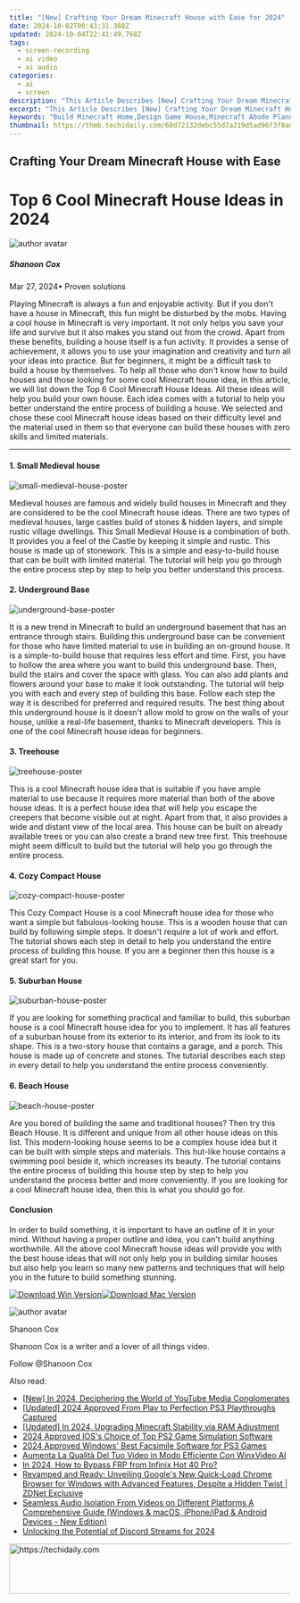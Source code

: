 ```yaml
---
title: "[New] Crafting Your Dream Minecraft House with Ease for 2024"
date: 2024-10-02T00:43:31.388Z
updated: 2024-10-04T22:41:49.768Z
tags: 
  - screen-recording
  - ai video
  - ai audio
categories: 
  - ai
  - screen
description: "This Article Describes [New] Crafting Your Dream Minecraft House with Ease for 2024"
excerpt: "This Article Describes [New] Crafting Your Dream Minecraft House with Ease for 2024"
keywords: "Build Minecraft Home,Design Game House,Minecraft Abode Planning,Easy Mojang Dwelling,Dream Minecraft Habitat,Construct Crafted Shelter,Simplified Mansion Creation"
thumbnail: https://thmb.techidaily.com/68d72132debc55d7a219d5ad96f3f8ade10f55eb90774e1fcb8b0eea83e6c871.png
---
```


## Crafting Your Dream Minecraft House with Ease

# Top 6 Cool Minecraft House Ideas in 2024

![author avatar](https://images.wondershare.com/filmora/article-images/shannon-cox.jpg)

##### Shanoon Cox

 Mar 27, 2024• Proven solutions

Playing Minecraft is always a fun and enjoyable activity. But if you don't have a house in Minecraft, this fun might be disturbed by the mobs. Having a cool house in Minecraft is very important. It not only helps you save your life and survive but it also makes you stand out from the crowd. Apart from these benefits, building a house itself is a fun activity. It provides a sense of achievement, it allows you to use your imagination and creativity and turn all your ideas into practice. But for beginners, it might be a difficult task to build a house by themselves. To help all those who don't know how to build houses and those looking for some cool Minecraft house idea, in this article, we will list down the Top 6 Cool Minecraft House Ideas. All these ideas will help you build your own house. Each idea comes with a tutorial to help you better understand the entire process of building a house. We selected and chose these cool Minecraft house ideas based on their difficulty level and the material used in them so that everyone can build these houses with zero skills and limited materials.

---

#### 1\. Small Medieval house

![small-medieval-house-poster](https://images.wondershare.com/filmora/article-images/small-medieval-house-poster.jpg)

Medieval houses are famous and widely build houses in Minecraft and they are considered to be the cool Minecraft house ideas. There are two types of medieval houses, large castles build of stones & hidden layers, and simple rustic village dwellings. This Small Medieval House is a combination of both. It provides you a feel of the Castle by keeping it simple and rustic. This house is made up of stonework. This is a simple and easy-to-build house that can be built with limited material. The tutorial will help you go through the entire process step by step to help you better understand this process.

#### 2\. Underground Base

![underground-base-poster](https://images.wondershare.com/filmora/article-images/underground-base-poster.jpg)

It is a new trend in Minecraft to build an underground basement that has an entrance through stairs. Building this underground base can be convenient for those who have limited material to use in building an on-ground house. It is a simple-to-build house that requires less effort and time. First, you have to hollow the area where you want to build this underground base. Then, build the stairs and cover the space with glass. You can also add plants and flowers around your base to make it look outstanding. The tutorial will help you with each and every step of building this base. Follow each step the way it is described for preferred and required results. The best thing about this underground house is it doesn't allow mold to grow on the walls of your house, unlike a real-life basement, thanks to Minecraft developers. This is one of the cool Minecraft house ideas for beginners.

#### 3\. Treehouse

![treehouse-poster](https://images.wondershare.com/filmora/article-images/treehouse-poster.jpg)

This is a cool Minecraft house idea that is suitable if you have ample material to use because it requires more material than both of the above house ideas. It is a perfect house idea that will help you escape the creepers that become visible out at night. Apart from that, it also provides a wide and distant view of the local area. This house can be built on already available trees or you can also create a brand new tree first. This treehouse might seem difficult to build but the tutorial will help you go through the entire process.

#### 4\. Cozy Compact House

![cozy-compact-house-poster](https://images.wondershare.com/filmora/article-images/cozy-compact-house-poster.jpg)

This Cozy Compact House is a cool Minecraft house idea for those who want a simple but fabulous-looking house. This is a wooden house that can build by following simple steps. It doesn't require a lot of work and effort. The tutorial shows each step in detail to help you understand the entire process of building this house. If you are a beginner then this house is a great start for you.

#### 5\. Suburban House

![suburban-house-poster](https://images.wondershare.com/filmora/article-images/suburban-house-poster.jpg)

If you are looking for something practical and familiar to build, this suburban house is a cool Minecraft house idea for you to implement. It has all features of a suburban house from its exterior to its interior, and from its look to its shape. This is a two-story house that contains a garage, and a porch. This house is made up of concrete and stones. The tutorial describes each step in every detail to help you understand the entire process conveniently.

#### 6\. Beach House

![beach-house-poster](https://images.wondershare.com/filmora/article-images/beach-house-poster.jpg)

Are you bored of building the same and traditional houses? Then try this Beach House. It is different and unique from all other house ideas on this list. This modern-looking house seems to be a complex house idea but it can be built with simple steps and materials. This hut-like house contains a swimming pool beside it, which increases its beauty. The tutorial contains the entire process of building this house step by step to help you understand the process better and more conveniently. If you are looking for a cool Minecraft house idea, then this is what you should go for.

#### Conclusion

In order to build something, it is important to have an outline of it in your mind. Without having a proper outline and idea, you can't build anything worthwhile. All the above cool Minecraft house ideas will provide you with the best house ideas that will not only help you in building similar houses but also help you learn so many new patterns and techniques that will help you in the future to build something stunning.

 [![Download Win Version](https://images.wondershare.com/filmora/guide/download-btn-win.jpg)](https://tools.techidaily.com/wondershare/filmora/download/)[![Download Mac Version](https://images.wondershare.com/filmora/guide/download-btn-mac.jpg)](https://tools.techidaily.com/wondershare/filmora/download/)

![author avatar](https://images.wondershare.com/filmora/article-images/shannon-cox.jpg)

Shanoon Cox

Shanoon Cox is a writer and a lover of all things video.

Follow @Shanoon Cox

<ins class="adsbygoogle"
      style="display:block"
      data-ad-client="ca-pub-7571918770474297"
      data-ad-slot="8358498916"
      data-ad-format="auto"
      data-full-width-responsive="true"></ins>

<span class="atpl-alsoreadstyle">Also read:</span>
<div><ul>
<li><a href="https://facebook-record-videos.techidaily.com/new-in-2024-deciphering-the-world-of-youtube-media-conglomerates/"><u>[New] In 2024, Deciphering the World of YouTube Media Conglomerates</u></a></li>
<li><a href="https://remote-screen-capture.techidaily.com/updated-2024-approved-from-play-to-perfection-ps3-playthroughs-captured/"><u>[Updated] 2024 Approved From Play to Perfection PS3 Playthroughs Captured</u></a></li>
<li><a href="https://remote-screen-capture.techidaily.com/updated-in-2024-upgrading-minecraft-stability-via-ram-adjustment/"><u>[Updated] In 2024, Upgrading Minecraft Stability via RAM Adjustment</u></a></li>
<li><a href="https://remote-screen-capture.techidaily.com/2024-approved-ioss-choice-of-top-ps2-game-simulation-software/"><u>2024 Approved IOS's Choice of Top PS2 Game Simulation Software</u></a></li>
<li><a href="https://screen-sharing-recording.techidaily.com/2024-approved-windows-best-facsimile-software-for-ps3-games/"><u>2024 Approved Windows' Best Facsimile Software for PS3 Games</u></a></li>
<li><a href="https://some-guidance.techidaily.com/aumenta-la-qualita-del-tuo-video-in-modo-efficiente-con-winxvideo-ai/"><u>Aumenta La Qualità Del Tuo Video in Modo Efficiente Con WinxVideo AI</u></a></li>
<li><a href="https://bypass-frp.techidaily.com/in-2024-how-to-bypass-frp-from-infinix-hot-40-pro-by-drfone-android/"><u>In 2024, How to Bypass FRP from Infinix Hot 40 Pro?</u></a></li>
<li><a href="https://win-tips.techidaily.com/revamped-and-ready-unveiling-googles-new-quick-load-chrome-browser-for-windows-with-advanced-features-despite-a-hidden-twist-zdnet-exclusive/"><u>Revamped and Ready: Unveiling Google's New Quick-Load Chrome Browser for Windows with Advanced Features, Despite a Hidden Twist | ZDNet Exclusive</u></a></li>
<li><a href="https://audio-shaping.techidaily.com/seamless-audio-isolation-from-videos-on-different-platforms-a-comprehensive-guide-windows-and-macos-iphoneipad-and-android-devices-new-edition/"><u>Seamless Audio Isolation From Videos on Different Platforms A Comprehensive Guide (Windows & macOS, iPhone/iPad & Android Devices - New Edition)</u></a></li>
<li><a href="https://remote-screen-capture.techidaily.com/unlocking-the-potential-of-discord-streams-for-2024/"><u>Unlocking the Potential of Discord Streams for 2024</u></a></li>
</ul></div>

<!-- affiliate ads begin -->
<a href="https://aligracehair.sjv.io/c/5597632/1925549/19272" target="_top" id="1925549">
  <img src="//a.impactradius-go.com/display-ad/19272-1925549" border="0" alt="https://techidaily.com" width="728" height="90"/>
</a>
<img height="0" width="0" src="https://aligracehair.sjv.io/i/5597632/1925549/19272" style="position:absolute;visibility:hidden;" border="0" />
<!-- affiliate ads end -->

